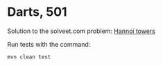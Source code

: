 Darts, 501
==========

Solution to the solveet.com problem: [Hannoi towers](http://www.solveet.com/exercises/Torres-de-Hannoi/72)

Run tests with the command:

	mvn clean test

